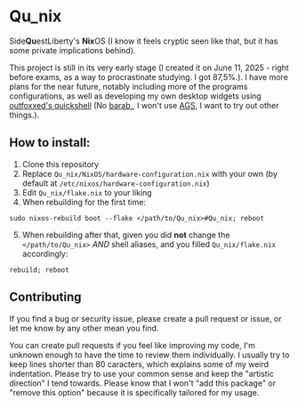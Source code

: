 # Qu_nix
Side**Qu**estLiberty's **Nix**OS (I know it feels cryptic seen like that, but it has some private implications behind).

This project is still in its very early stage (I created it on June 11, 2025 - right before exams, as a way to procrastinate studying. I got 87,5%.).
I have more plans for the near future, notably including more of the programs configurations, as well as developing my own desktop widgets using [outfoxxed's quickshell](https://quickshell.org/) (No [barab.](https://github.com/Baraban511), I won't use [AGS](https://aylur.github.io/ags/), I want to try out other things.).
## How to install:
1. Clone this repository
2. Replace `Qu_nix/NixOS/hardware-configuration.nix` with your own (by default at `/etc/nixos/hardware-configuration.nix`)
3. Edit `Qu_nix/flake.nix` to your liking
4. When rebuilding for the first time:
```
sudo nixos-rebuild boot --flake </path/to/Qu_nix>#Qu_nix; reboot
```
5. When rebuilding after that, given you did **not** change the `</path/to/Qu_nix>` _AND_ shell aliases, and you filled `Qu_nix/flake.nix` accordingly:
```
rebuild; reboot
```
## Contributing
If you find a bug or security issue, please create a pull request or issue, or let me know by any other mean you find.

You can create pull requests if you feel like improving my code, I'm unknown enough to have the time to review them individually.
I usually try to keep lines shorter than 80 caracters, which explains some of my weird indentation.
Please try to use your common sense and keep the "artistic direction" I tend towards.
Please know that I won't "add this package" or "remove this option" because it is specifically tailored for my usage.
